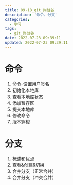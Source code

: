 ```yaml
---
title: 09-18_git_尚硅谷
description: '命令、分支'
categories:
  - 学习
tags:
  - git_尚硅谷
date: 2022-07-23 09:39:11
updated: 2022-07-23 09:39:11
---
```


# 命令

1. 命令-设置用户签名
2. 初始化本地库
3. 查看本地库状态
4. 添加暂存区
5. 提交本地库
6. 修改命令
7. 版本穿梭

# 分支

1. 概述和优点
2. 查看&创建&切换
3. 合并分支（正常合并）
4. 合并分支（冲突合并） 